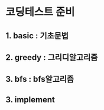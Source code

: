 # 코딩테스트 준비
## 1. basic : 기초문법 ##
## 2. greedy : 그리디알고리즘 ##
## 3. bfs : bfs알고리즘 ##
## 3. implement ##

